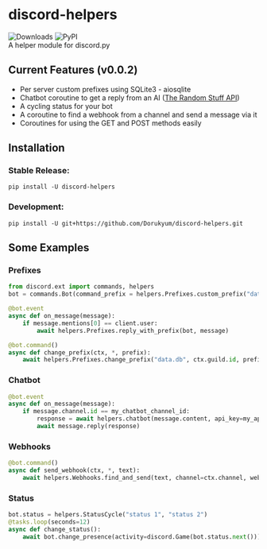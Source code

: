 # discord-helpers
![Downloads](https://static.pepy.tech/personalized-badge/discord-helpers?period=total&units=international_system&left_color=grey&right_color=orange&left_text=Downloads)
![PyPI](https://img.shields.io/pypi/v/discord-helpers.svg) <br>
A helper module for discord.py

## Current Features (v0.0.2)
* Per server custom prefixes using SQLite3 - aiosqlite
* Chatbot coroutine to get a reply from an AI ([The Random Stuff API](https://api-info.pgamerx.com/))
* A cycling status for your bot
* A coroutine to find a webhook from a channel and send a message via it
* Coroutines for using the GET and POST methods easily

## Installation
### Stable Release:
```
pip install -U discord-helpers
```
### Development:
```
pip install -U git+https://github.com/Dorukyum/discord-helpers.git
```

## Some Examples
### Prefixes
```python
from discord.ext import commands, helpers
bot = commands.Bot(command_prefix = helpers.Prefixes.custom_prefix("data.db", "!"))
```
```python
@bot.event
async def on_message(message):
    if message.mentions[0] == client.user:
        await helpers.Prefixes.reply_with_prefix(bot, message)
```
```python
@bot.command()
async def change_prefix(ctx, *, prefix):
    await helpers.Prefixes.change_prefix("data.db", ctx.guild.id, prefix)
```
### Chatbot
```python
@bot.event
async def on_message(message):
    if message.channel.id == my_chatbot_channel_id:
        response = await helpers.chatbot(message.content, api_key=my_api_key)
        await message.reply(response)
```
### Webhooks
```python
@bot.command()
async def send_webhook(ctx, *, text):
    await helpers.Webhooks.find_and_send(text, channel=ctx.channel, webhook_name="Test")
```
### Status
```python
bot.status = helpers.StatusCycle("status 1", "status 2")
@tasks.loop(seconds=12)
async def change_status():
    await bot.change_presence(activity=discord.Game(bot.status.next()))
```
